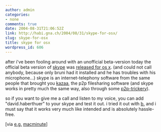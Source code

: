 ```yaml
---
author: admin
categories:
- none
comments: true
date: 2004-08-31T21:06:52Z
link: http://habi.gna.ch/2004/08/31/skype-for-osx/
slug: skype-for-osx
title: skype for osx
wordpress_id: 606
---
```


after i've been fooling around with an unofficial beta-version today the official beta version of [skype](http://www.skype.com/) was [released for os x](http://www.skype.com/download_osx.html). (and could not call anybody, because only bruni had it installed and he has troubles with his microphone...)
skype is an internet-telephony software from the same people that brought you [kazaa](http://www.kazaa.com/us/index.htm), the p2p filesharing software (and skype works in pretty much the same way, also through some [p2p-trickery](http://www.skype.com/skype_p2pexplained.html)).

so if you want to give me a call and listen to my voice, you can add "david.haberthuer" to your skype and test it out.
i tried it out with [b.](http://www.bernhardseefeld.ch/) and i must say that it works very much like intended and is absolutely hassle-free.

[via [e.g.](http://dict.leo.org/?search=e.g.) [macminute](http://www.macminute.com/2004/08/31/skype)]

